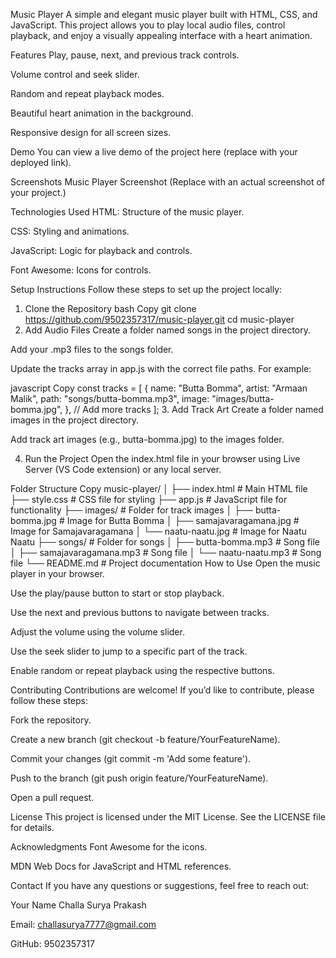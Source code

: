 Music Player
A simple and elegant music player built with HTML, CSS, and JavaScript. This project allows you to play local audio files, control playback, and enjoy a visually appealing interface with a heart animation.

Features
Play, pause, next, and previous track controls.

Volume control and seek slider.

Random and repeat playback modes.

Beautiful heart animation in the background.

Responsive design for all screen sizes.

Demo
You can view a live demo of the project here (replace with your deployed link).

Screenshots
Music Player Screenshot
(Replace with an actual screenshot of your project.)

Technologies Used
HTML: Structure of the music player.

CSS: Styling and animations.

JavaScript: Logic for playback and controls.

Font Awesome: Icons for controls.

Setup Instructions
Follow these steps to set up the project locally:

1. Clone the Repository
bash
Copy
git clone https://github.com/9502357317/music-player.git
cd music-player
2. Add Audio Files
Create a folder named songs in the project directory.

Add your .mp3 files to the songs folder.

Update the tracks array in app.js with the correct file paths. For example:

javascript
Copy
const tracks = [
  {
    name: "Butta Bomma",
    artist: "Armaan Malik",
    path: "songs/butta-bomma.mp3",
    image: "images/butta-bomma.jpg",
  },
  // Add more tracks
];
3. Add Track Art
Create a folder named images in the project directory.

Add track art images (e.g., butta-bomma.jpg) to the images folder.

4. Run the Project
Open the index.html file in your browser using Live Server (VS Code extension) or any local server.

Folder Structure
Copy
music-player/
│
├── index.html          # Main HTML file
├── style.css           # CSS file for styling
├── app.js              # JavaScript file for functionality
├── images/             # Folder for track images
│   ├── butta-bomma.jpg # Image for Butta Bomma
│   ├── samajavaragamana.jpg # Image for Samajavaragamana
│   └── naatu-naatu.jpg # Image for Naatu Naatu
├── songs/              # Folder for songs
│   ├── butta-bomma.mp3 # Song file
│   ├── samajavaragamana.mp3 # Song file
│   └── naatu-naatu.mp3 # Song file
└── README.md           # Project documentation
How to Use
Open the music player in your browser.

Use the play/pause button to start or stop playback.

Use the next and previous buttons to navigate between tracks.

Adjust the volume using the volume slider.

Use the seek slider to jump to a specific part of the track.

Enable random or repeat playback using the respective buttons.

Contributing
Contributions are welcome! If you’d like to contribute, please follow these steps:

Fork the repository.

Create a new branch (git checkout -b feature/YourFeatureName).

Commit your changes (git commit -m 'Add some feature').

Push to the branch (git push origin feature/YourFeatureName).

Open a pull request.

License
This project is licensed under the MIT License. See the LICENSE file for details.

Acknowledgments
Font Awesome for the icons.

MDN Web Docs for JavaScript and HTML references.

Contact
If you have any questions or suggestions, feel free to reach out:

Your Name Challa Surya Prakash

Email: challasurya7777@gmail.com

GitHub: 9502357317
